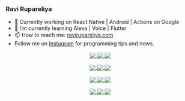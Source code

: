### Ravi Rupareliya

- 🔭 Currently working on React Native | Android | Actions on Google
- 🌱 I’m currently learning Alexa | Voice | Flutter
- 📫 How to reach me: [ravirupareliya.com](https://ravirupareliya.com)
- Follow me on [Instagram](https://www.instagram.com/ravi.rupareliya/) for programming tips and news.

<a href="https://www.instagram.com/ravi.rupareliya/" target="_blank">
<!-- insta-feed:START-->
<p align="center">
<img align="center" src=https://scontent-atl3-1.cdninstagram.com/v/t51.2885-15/e35/s150x150/119738360_171946631175661_8308691936849414239_n.jpg?_nc_ht=scontent-atl3-1.cdninstagram.com&_nc_cat=101&_nc_ohc=A7P4JtFZXQkAX8SR03l&_nc_tp=15&oh=b170c6701d97421333585f15cd3bec7f&oe=5FA74C5D />
<img align="center" src=https://scontent-atl3-1.cdninstagram.com/v/t51.2885-15/e35/s150x150/119471335_3325605627530848_5783608158621298966_n.jpg?_nc_ht=scontent-atl3-1.cdninstagram.com&_nc_cat=104&_nc_ohc=DnyCFqJb7vMAX8N1nky&_nc_tp=15&oh=71f7e7313d3e1fb36686de5bbd25ded4&oe=5FA7C901 />
<img align="center" src=https://scontent-atl3-1.cdninstagram.com/v/t51.2885-15/e35/s150x150/118735524_155532192843864_2438830621806811548_n.jpg?_nc_ht=scontent-atl3-1.cdninstagram.com&_nc_cat=100&_nc_ohc=wdvTGCjnA0UAX8PqOoZ&_nc_tp=15&oh=102416d7f6682108d6e6d7171e7844aa&oe=5FA989EE />
</p>
<p align="center">
<img align="center" src=https://scontent-atl3-1.cdninstagram.com/v/t51.2885-15/e35/s150x150/118358282_793232521422249_4194198869826492121_n.jpg?_nc_ht=scontent-atl3-1.cdninstagram.com&_nc_cat=109&_nc_ohc=So9JZFxXLfMAX_zmxi4&_nc_tp=15&oh=e95b8eb4c2eab18a148d9514316578fc&oe=5FA85ABC />
<img align="center" src=https://scontent-atl3-1.cdninstagram.com/v/t51.2885-15/e35/s150x150/118083536_653646245259286_4437462516989252087_n.jpg?_nc_ht=scontent-atl3-1.cdninstagram.com&_nc_cat=110&_nc_ohc=9sOPYqH6-FwAX9Ybtcd&_nc_tp=15&oh=707dd1bb5f94e6fce7b440f6714e8288&oe=5FA8CA5C />
<img align="center" src=https://scontent-atl3-1.cdninstagram.com/v/t51.2885-15/e35/s150x150/118175330_604822603490734_6882222491011634628_n.jpg?_nc_ht=scontent-atl3-1.cdninstagram.com&_nc_cat=110&_nc_ohc=g7BwNBBNyakAX8l9P6_&_nc_tp=15&oh=4959c0aeb9802c6a60df6b1c2481d182&oe=5FA6FF77 />
</p>
<p align="center">
<img align="center" src=https://scontent-atl3-1.cdninstagram.com/v/t51.2885-15/e35/s150x150/117801930_118850686597100_8281062695853943386_n.jpg?_nc_ht=scontent-atl3-1.cdninstagram.com&_nc_cat=108&_nc_ohc=IKaAeZ9s4BwAX-SSq3J&_nc_tp=15&oh=46b3ac5e4f8f9a6d4cc5029de84f7f5b&oe=5FA77140 />
<img align="center" src=https://scontent-atl3-1.cdninstagram.com/v/t51.2885-15/e35/s150x150/117867292_2771207523148452_3241414180657952736_n.jpg?_nc_ht=scontent-atl3-1.cdninstagram.com&_nc_cat=100&_nc_ohc=_yUp6dIwmHQAX_7mftP&_nc_tp=15&oh=2a4dfd679b98bad6cc1d76b3f3626ecb&oe=5FA709A1 />
<img align="center" src=https://scontent-atl3-1.cdninstagram.com/v/t51.2885-15/e35/s150x150/117931678_793632161399712_7562658963115355616_n.jpg?_nc_ht=scontent-atl3-1.cdninstagram.com&_nc_cat=100&_nc_ohc=IJMmMPrReFkAX-GyAFn&_nc_tp=15&oh=84de545fcb39e26ea1767445aba491dd&oe=5FA90937 />
</p>
<p align="center">
<img align="center" src=https://scontent-atl3-1.cdninstagram.com/v/t51.2885-15/e35/s150x150/117747115_220949032661980_1081920512424702093_n.jpg?_nc_ht=scontent-atl3-1.cdninstagram.com&_nc_cat=104&_nc_ohc=_d_0zzMxtjsAX_B-dlN&_nc_tp=15&oh=92dad97b4352387531c22336dc593984&oe=5FAA7596 />
<img align="center" src=https://scontent-atl3-1.cdninstagram.com/v/t51.2885-15/e35/s150x150/117564950_167171931547080_7523565149947571776_n.jpg?_nc_ht=scontent-atl3-1.cdninstagram.com&_nc_cat=100&_nc_ohc=XYFyrtEhpXsAX-yUqAK&_nc_tp=15&oh=86d06f7e6e8dd97754cd9d4832b73973&oe=5FA9A5DD />
<img align="center" src=https://scontent-atl3-1.cdninstagram.com/v/t51.2885-15/e35/s150x150/117307859_603477283647910_4747232603067507655_n.jpg?_nc_ht=scontent-atl3-1.cdninstagram.com&_nc_cat=110&_nc_ohc=ur82lOzipEEAX_Va9Yv&_nc_tp=15&oh=96998d7b88aa100a62d508038a7e5161&oe=5FA8B484 />
</p>

<!-- insta-feed:END-->
</a>
